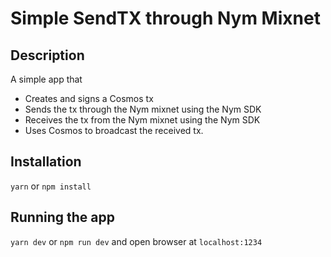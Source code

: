 # Simple SendTX through Nym Mixnet

## Description

A simple app that

- Creates and signs a Cosmos tx
- Sends the tx through the Nym mixnet using the Nym SDK
- Receives the tx from the Nym mixnet using the Nym SDK
- Uses Cosmos to broadcast the received tx.

## Installation

`yarn` or `npm install`

## Running the app

`yarn dev` or `npm run dev` and open browser at `localhost:1234`

